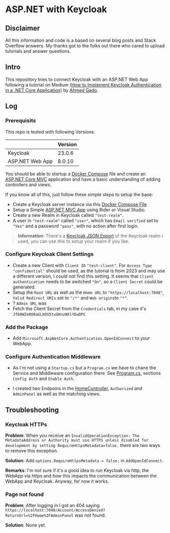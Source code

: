 # ASP.NET with Keycloak

## Disclaimer

All this information and code is a based on several blog posts and Stack Overflow answers. My thanks got to the folks out there who cared to upload tutorials and answer questions.

## Intro

This repository tries to connect Keycloak with an ASP.NET Web App following a tutorial on Medium ([How to Implement Keycloak Authentication in a .NET Core Application](https://medium.com/@ahmed.gaduo_93938/how-to-implement-keycloak-authentication-in-a-net-core-application-ce8603698f24)) by [Ahmed Gado](https://medium.com/@ahmed.gaduo_93938).

## Log

### Prerequisits

This repo is tested with following Versions:

|                 | Version |
|-----------------|---------|
| Keycloak        | 23.0.6  |
| ASP.NET Web App | 8.0.10  |


You should be able to startup a [Docker Compose](https://docs.docker.com/compose/) file and create an [ASP.NET Core MVC](https://learn.microsoft.com/en-us/aspnet/core/tutorials/first-mvc-app/start-mvc?view=aspnetcore-8.0&tabs=visual-studio) application and have a basic understanding of adding controllers and views.

If you know all of this, just follow these simple steps to setup the base:

- Create a Keycloak server instance via this [Docker Compose File](./Docker-Compose/docker-compose.yaml)
- Setup a Simple [ASP.NET MVC App](./WebApp/) using Rider or Visual Studio.
- Create a new Realm in Keycloak called `"test-realm"`.
- A user in `"test-realm"` called `"user"`, which has `Email verified` set to `"Yes"` and a password `"pass"`, with no action after first login.

> **Information**: There's a [Keycloak JSON Export](./Keycloak-Settings/realm-export.json) of the Keycloak realm i used, you can use this to setup your realm if you like.

### Configure Keycloak Client Settings

- Create a new Client with `Client ID` `"test-client"`. For `Access Type` `"confidential"` should be used, as the tutorial is from 2023 and may use a different version, I could not find this setting. It seems that `Client authentication` needs to be switched `"On"`, so a `Client Secret` could be generated.
- Setup the `Root URL` as well as the `Home URL` to `"https://localhost:7048"`, `Valid Redirect URIs` set to `"/*"` and `Web origins`to `"*"`.
- ? `Admin URL` was 
- Fetch the Client Secret from the `Credentials` tab, in my case it's `Jfb0WZe0O8aGLHXU5txGKnzWXlYEwDPC`

### Add the Package

- Add `Microsoft.AspNetCore.Authentication.OpenIdConnect` to your WebApp.

### Configure Authentication Middleware

- As I'm not using a `Startup.cs` but a `Program.cs` we have to chane the Service and Middleware configuration there. See [Program.cs](./WebApp/WebApp/WebApp/Program.cs), sections `Config Auth` and `Enable Auth`.

- I created two Endpoins in the [HomeController](./WebApp/WebApp/WebApp/Controllers/HomeController.cs), `Authorized` and `AdminPanel` as well as the matching views.

## Troubleshooting

### Keycloak HTTPs

**Problem**: When you receive an `InvalidOperationException: The MetadataAddress or Authority must use HTTPS unless disabled for development by setting RequireHttpsMetadata=false.` there are two ways to remove this exception.

**Solution**: Add `options.RequireHttpsMetadata = false;` in `AddOpenIdConnect`.

**Remarks**: I'm not sure if it's a good idea to run Keycloak via http, the WebApp via https and how this impacts the communication between the WebApp and Keycloak. Anyway, for now it works.

### Page not found

**Problem**: After logging in I got an 404 saying `https://localhost:7048/Account/AccessDenied?ReturnUrl=%2FHome%2FAdminPanel` was not found.

**Solution**: None yet.